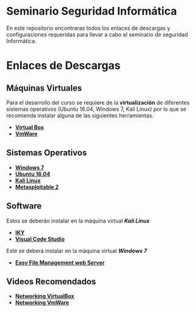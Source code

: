 # Seminario Seguridad Informática
En este repositorio encontraras todos los enlaces de descargas y configuraciones requeridas para llevar a cabo el seminario de seguridad Informática.

# Enlaces de Descargas
## Máquinas Virtuales 
Para el desarrollo del curso se requiere de la **virtualización** de diferentes sistemas operativos (Ubuntu 16.04, Windows 7, Kali Linux) por lo que se recomienda instalar alguna de las siguientes herramientas.
+ **[Virtual Box](https://www.virtualbox.org/wiki/Downloads)**
+ **[VmWare](https://www.vmware.com/co/products/workstation-player/workstation-player-evaluation.html)**
## Sistemas Operativos
+ **[Windows 7](https://developer.microsoft.com/en-us/microsoft-edge/tools/vms/)**
+ **[Ubuntu 16.04](https://releases.ubuntu.com/16.04/)**
+ **[Kali Linux](https://www.kali.org/downloads/)**
+ **[Metasploitable 2](https://sourceforge.net/projects/metasploitable/files/Metasploitable2/)**
## Software
Estos se deberán instalar en la máquina virtual ***Kali Linux***
+ **[IKY](https://kennbroorg.gitlab.io/ikyweb/)**
+ **[Visual Code Studio](https://code.visualstudio.com/)**

Este se deberá instalar en la máquina virtual ***Windows 7***
+ **[Easy File Management web Server](https://www.exploit-db.com/apps/a46371c665d7c85689b47534904bc3f1-efmsetup.exe)**
## Videos Recomendados
+ **[Networking VirtualBox](https://www.youtube.com/watch?v=ulMcEhbqals)**
+ **[Networking VmWare](https://www.youtube.com/watch?v=LkpjlZvPziw)**
